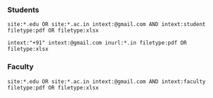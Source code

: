 ### Students

```
site:*.edu OR site:*.ac.in intext:@gmail.com AND intext:student filetype:pdf OR filetype:xlsx
```

```
intext:"+91" intext:@gmail.com inurl:*.in filetype:pdf OR filetype:xlsx
```

### Faculty

```
site:*.edu OR site:*.ac.in intext:@gmail.com AND intext:faculty filetype:pdf OR filetype:xlsx
```

